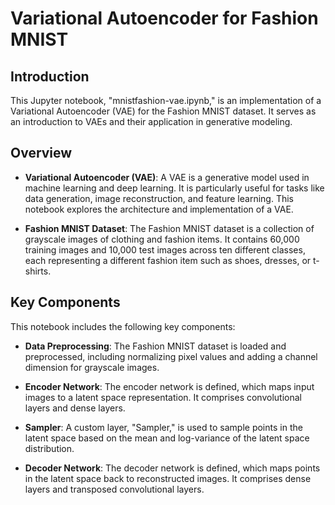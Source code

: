 # Variational Autoencoder for Fashion MNIST

## Introduction

This Jupyter notebook, "mnistfashion-vae.ipynb," is an implementation of a Variational Autoencoder (VAE) for the Fashion MNIST dataset. It serves as an introduction to VAEs and their application in generative modeling.

## Overview

- **Variational Autoencoder (VAE)**: A VAE is a generative model used in machine learning and deep learning. It is particularly useful for tasks like data generation, image reconstruction, and feature learning. This notebook explores the architecture and implementation of a VAE.

- **Fashion MNIST Dataset**: The Fashion MNIST dataset is a collection of grayscale images of clothing and fashion items. It contains 60,000 training images and 10,000 test images across ten different classes, each representing a different fashion item such as shoes, dresses, or t-shirts.

## Key Components

This notebook includes the following key components:

- **Data Preprocessing**: The Fashion MNIST dataset is loaded and preprocessed, including normalizing pixel values and adding a channel dimension for grayscale images.

- **Encoder Network**: The encoder network is defined, which maps input images to a latent space representation. It comprises convolutional layers and dense layers.

- **Sampler**: A custom layer, "Sampler," is used to sample points in the latent space based on the mean and log-variance of the latent space distribution.

- **Decoder Network**: The decoder network is defined, which maps points in the latent space back to reconstructed images. It comprises dense layers and transposed convolutional layers.